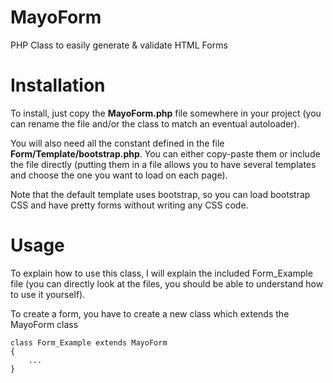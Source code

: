 MayoForm
========

PHP Class to easily generate &amp; validate HTML Forms

<h1>Installation</h1>

To install, just copy the <strong>MayoForm.php</strong> file somewhere in your project (you can rename the file and/or the class to match
an eventual autoloader).

You will also need all the constant defined in the file <strong>Form/Template/bootstrap.php</strong>. You can either copy-paste them or
include the file directly (putting them in a file allows you to have several templates and choose the one you want to
load on each page).

Note that the default template uses bootstrap, so you can load bootstrap CSS and have pretty forms without writing any
CSS code.

<h1>Usage</h1>

To explain how to use this class, I will explain the included Form_Example file (you can directly look at the files, you
should be able to understand how to use it yourself).

To create a form, you have to create a new class which extends the MayoForm class
<pre><code>class Form_Example extends MayoForm
{
    ...
}</code></pre>

